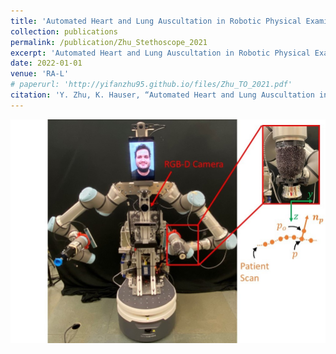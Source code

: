 ```yaml
---
title: 'Automated Heart and Lung Auscultation in Robotic Physical Examinations'
collection: publications
permalink: /publication/Zhu_Stethoscope_2021
excerpt: 'Automated Heart and Lung Auscultation in Robotic Physical Examinations'
date: 2022-01-01
venue: 'RA-L'
# paperurl: 'http://yifanzhu95.github.io/files/Zhu_TO_2021.pdf'
citation: 'Y. Zhu, K. Hauser, “Automated Heart and Lung Auscultation in Robotic Physical Examinations,” Submitted to IEEE Robotics and Automation Letters (RA-L).'
---
```


<!-- [Download paper here](http://yifanzhu95.github.io/files/Zhu_TO_2021.pdf) -->
![paper picture](/images/Zhu_Stethoscope_pic_1.jpg)

